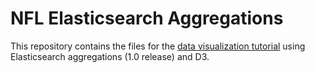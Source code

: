 # NFL Elasticsearch Aggregations

This repository contains the files for the [data visualization tutorial](http://www.elasticsearch.org/blog/data-visualization-elasticsearch-aggregations/) using Elasticsearch aggregations (1.0 release) and D3.
